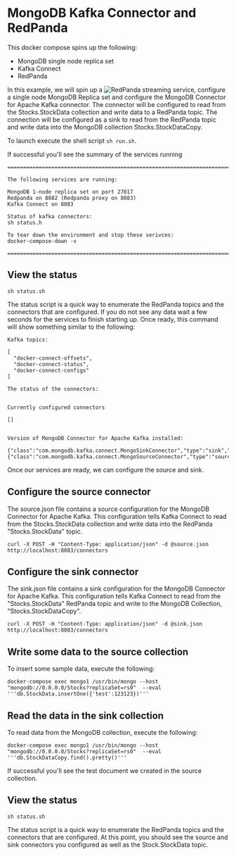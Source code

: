 # MongoDB Kafka Connector and RedPanda

This docker compose spins up the following:
- MongoDB single node replica set
- Kafka Connect
- RedPanda 

In this example, we will spin up a ![RedPanda](https://vectorized.io/redpanda) streaming service, configure a single node MongoDB Replica set and configure the MongoDB Connector for Apache Kafka connector.  The connector will be configured to read from the Stocks.StockData collection and write data to a RedPanda topic.  The connection will be configured as a sink to read from the RedPanda topic and write data into the MongoDB collection Stocks.StockDataCopy.

To launch execute the shell script `sh run.sh`.

If successful you'll see the summary of the services running

```
==============================================================================================================

The following services are running:

MongoDB 1-node replica set on port 27017
Redpanda on 8082 (Redpanda proxy on 8083)
Kafka Connect on 8083

Status of kafka connectors:
sh status.h

To tear down the environment and stop these serivces:
docker-compose-down -v

==============================================================================================================
```

## View the status

`sh status.sh`

The status script is a quick way to enumerate the RedPanda topics and the connectors that are configured.  If you do not see any data wait a few seconds for the services to finish starting up.  Once ready, this command will show something similar to the following:
```
Kafka topics:

[
  "docker-connect-offsets",
  "docker-connect-status",
  "docker-connect-configs"
]

The status of the connectors:


Currently configured connectors

[]


Version of MongoDB Connector for Apache Kafka installed:

{"class":"com.mongodb.kafka.connect.MongoSinkConnector","type":"sink","version":"1.5.1"}
{"class":"com.mongodb.kafka.connect.MongoSourceConnector","type":"source","version":"1.5.1"}
```

Once our services are ready, we can configure the source and sink.


## Configure the source connector

The source.json file contains a source configuration for the MongoDB Connector for Apache Kafka.  This configuration tells Kafka Connect to read from the Stocks.StockData collection and write data into the RedPanda "Stocks.StockData" topic.

`curl -X POST -H "Content-Type: application/json" -d @source.json  http://localhost:8083/connectors`


## Configure the sink connector

The sink.json file contains a sink configuration for the MongoDB Connector for Apache Kafka.  This configuration tells Kafka Connect to read from the "Stocks.StockData" RedPanda topic and write to the MongoDB Collection, "Stocks.StockDataCopy".

`curl -X POST -H "Content-Type: application/json" -d @sink.json  http://localhost:8083/connectors`  


## Write some data to the source collection

To insert some sample data, execute the following:

`docker-compose exec mongo1 /usr/bin/mongo --host "mongodb://0.0.0.0/Stocks?replicaSet=rs0"  --eval '''db.StockData.insertOne({'test':123123})''' `


## Read the data in the sink collection

To read data from the MongoDB collection, execute the following:

`docker-compose exec mongo1 /usr/bin/mongo --host "mongodb://0.0.0.0/Stocks?replicaSet=rs0"  --eval '''db.StockDataCopy.find().pretty()''' `

If successful you'll see the test document we created in the source collection.

## View the status

`sh status.sh`

The status script is a quick way to enumerate the RedPanda topics and the connectors that are configured.  At this point, you should see the source and sink connectors you configured as well as the Stock.StockData topic.
